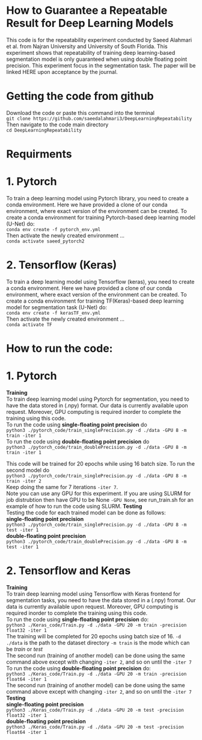 # How to Guarantee a Repeatable Result for Deep Learning Models  
This code is for the repeatability experiment conducted by Saeed Alahmari et al. from Najran University and University of South Florida. This experiment shows that repeatability of training deep learning-based segmentation model is only guaranteed when using double floating point precision. This experiment focus in the segmentation task. The paper will be linked HERE upon acceptance by the journal. 

# Getting the code from github  
Download the code or paste this command into the terminal  
`git clone https://github.com/saeedalahmari3/DeepLearningRepeatability`  
Then navigate to the code main directory  
`cd DeepLearningRepeatability`  
# Requirments  
# 1. Pytorch  
To train a deep learning model using Pytorch library, you need to create a conda environment. Here we have provided a clone of our conda environment, where exact version of the environment can be created. To create a conda environment for training Pytorch-based deep learning model (U-Net) do:  
`conda env create -f pytorch_env.yml`  
Then activate the newly created environment ...   
`conda activate saeed_pytorch2`  

# 2. Tensorflow (Keras)  
To train a deep learning model using Tensorflow (keras), you need to create a conda environment. Here we have provided a clone of our conda environment, where exact version of the environment can be created. To create a conda environment for training TF(Keras)-based deep learning model for segmentation task (U-Net) do:  
`conda env create -f kerasTF_env.yml`  
Then activate the newly created environment ...  
`conda activate TF`  

# How to run the code:  
# 1. Pytorch  
**Training**  
To train deep learning model using Pytorch for segmentation, you need to have the data stored in (.npy) format. Our data is currently available upon request. Moreover, GPU computing is required inorder to complete the training using this code.  
To run the code using **single-floating point precision** do  
`python3 ./pytorch_code/train_singlePrecision.py -d ./data -GPU 8 -m train -iter 1`  
To run the code using **double-floating point precision** do  
`python3 ./pytorch_code/train_doublePrecision.py -d ./data -GPU 8 -m train -iter 1`  

This code will be trained for 20 epochs while using 16 batch size. To run the second model do  
`python3 ./pytorch_code/train_singlePrecision.py -d ./data -GPU 8 -m train -iter 2`  
Keep doing the same for 7 iterations `-iter 7`.   
Note you can use any GPU for this experiment. If you are using SLURM for job distrubtion then have GPU to be None `-GPU None`, see run_train.sh for an example of how to run the code using SLURM. 
**Testing**  
Testing the code for each trained model can be done as follows:  
**single-floating point precision**  
`python3 ./pytorch_code/train_singlePrecision.py -d ./data -GPU 8 -m test -iter 1`  
**double-floating point precision**  
`python3 ./pytorch_code/train_doublePrecision.py -d ./data -GPU 8 -m test -iter 1`  
# 2. Tensorflow and Keras  
**Training**  
To train deep learning model using Tensorflow with Keras frontend for segmentation tasks, you need to have the data stored in a (.npy) fromat. Our data is currently available upon request. Moreover, GPU computing is required inorder to complete the training using this code.  
To run the code using **single-floating point precision** do:  
`python3 ./Keras_code/Train.py -d ./data -GPU 20 -m train -precision float32 -iter 1`  
The training will be completed for 20 epochs using batch size of 16. `-d ./data` is the path to the dataset directory `-m train` is the mode which can be *train* or *test*  
The second run (training of another model) can be done using the same command above except with changing `-iter 2`, and so on until the `-iter 7`
To run the code using **double-floating point precision** do:  
`python3 ./Keras_code/Train.py -d ./data -GPU 20 -m train -precision float64 -iter 1`  
The second run (training of another model) can be done using the same command above except with changing `-iter 2`, and so on until the `-iter 7`  
**Testing**  
**single-floating point precision**  
`python3 ./Keras_code/Train.py -d ./data -GPU 20 -m test -precision float32 -iter 1`   
**double-floating point precision**   
`python3 ./Keras_code/Train.py -d ./data -GPU 20 -m test -precision float64 -iter 1`  

